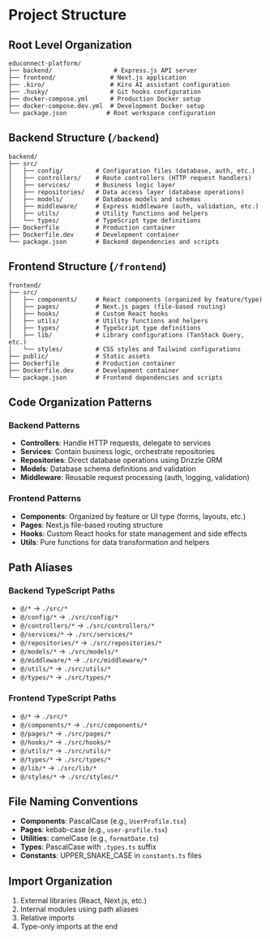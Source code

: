 # Project Structure

## Root Level Organization

```
educonnect-platform/
├── backend/                 # Express.js API server
├── frontend/               # Next.js application  
├── .kiro/                  # Kiro AI assistant configuration
├── .husky/                 # Git hooks configuration
├── docker-compose.yml      # Production Docker setup
├── docker-compose.dev.yml  # Development Docker setup
└── package.json           # Root workspace configuration
```

## Backend Structure (`/backend`)

```
backend/
├── src/
│   ├── config/         # Configuration files (database, auth, etc.)
│   ├── controllers/    # Route controllers (HTTP request handlers)
│   ├── services/       # Business logic layer
│   ├── repositories/   # Data access layer (database operations)
│   ├── models/         # Database models and schemas
│   ├── middleware/     # Express middleware (auth, validation, etc.)
│   ├── utils/          # Utility functions and helpers
│   └── types/          # TypeScript type definitions
├── Dockerfile          # Production container
├── Dockerfile.dev      # Development container
└── package.json        # Backend dependencies and scripts
```

## Frontend Structure (`/frontend`)

```
frontend/
├── src/
│   ├── components/     # React components (organized by feature/type)
│   ├── pages/          # Next.js pages (file-based routing)
│   ├── hooks/          # Custom React hooks
│   ├── utils/          # Utility functions and helpers
│   ├── types/          # TypeScript type definitions
│   ├── lib/            # Library configurations (TanStack Query, etc.)
│   └── styles/         # CSS styles and Tailwind configurations
├── public/             # Static assets
├── Dockerfile          # Production container
├── Dockerfile.dev      # Development container
└── package.json        # Frontend dependencies and scripts
```

## Code Organization Patterns

### Backend Patterns

- **Controllers**: Handle HTTP requests, delegate to services
- **Services**: Contain business logic, orchestrate repositories
- **Repositories**: Direct database operations using Drizzle ORM
- **Models**: Database schema definitions and validation
- **Middleware**: Reusable request processing (auth, logging, validation)

### Frontend Patterns

- **Components**: Organized by feature or UI type (forms, layouts, etc.)
- **Pages**: Next.js file-based routing structure
- **Hooks**: Custom React hooks for state management and side effects
- **Utils**: Pure functions for data transformation and helpers

## Path Aliases

### Backend TypeScript Paths

- `@/*` → `./src/*`
- `@/config/*` → `./src/config/*`
- `@/controllers/*` → `./src/controllers/*`
- `@/services/*` → `./src/services/*`
- `@/repositories/*` → `./src/repositories/*`
- `@/models/*` → `./src/models/*`
- `@/middleware/*` → `./src/middleware/*`
- `@/utils/*` → `./src/utils/*`
- `@/types/*` → `./src/types/*`

### Frontend TypeScript Paths

- `@/*` → `./src/*`
- `@/components/*` → `./src/components/*`
- `@/pages/*` → `./src/pages/*`
- `@/hooks/*` → `./src/hooks/*`
- `@/utils/*` → `./src/utils/*`
- `@/types/*` → `./src/types/*`
- `@/lib/*` → `./src/lib/*`
- `@/styles/*` → `./src/styles/*`

## File Naming Conventions

- **Components**: PascalCase (e.g., `UserProfile.tsx`)
- **Pages**: kebab-case (e.g., `user-profile.tsx`)
- **Utilities**: camelCase (e.g., `formatDate.ts`)
- **Types**: PascalCase with `.types.ts` suffix
- **Constants**: UPPER_SNAKE_CASE in `constants.ts` files

## Import Organization

1. External libraries (React, Next.js, etc.)
2. Internal modules using path aliases
3. Relative imports
4. Type-only imports at the end
